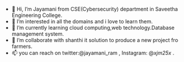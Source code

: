 - 👋 Hi, I’m Jayamani from CSE(Cybersecurity) department in Saveetha Engineering College. 
- 👀 I’m interested in all the domains and i love to learn them.
- 🌱 I’m currently learning cloud computing,web technology.Database management system.
- 💞️ I’m collaborate with shanthi it solution to produce a new project fro farmers.
- 📫 you can reach on twitter:@jayamani_ram , Instagram: @_xjm25x_ .

<!---
Jayamani25/Jayamani25 is a ✨ special ✨ repository because its `README.md` (this file) appears on your GitHub profile.
You can click the Preview link to take a look at your changes.
--->
